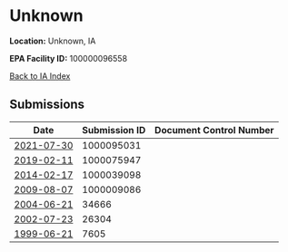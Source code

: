 # Unknown

**Location:** Unknown, IA

**EPA Facility ID:** 100000096558

[Back to IA Index](../../index.md)

## Submissions

| Date | Submission ID | Document Control Number |
|------|--------------|-------------------------|
| [2021-07-30](submissions/1000095031.md) | 1000095031 |  |
| [2019-02-11](submissions/1000075947.md) | 1000075947 |  |
| [2014-02-17](submissions/1000039098.md) | 1000039098 |  |
| [2009-08-07](submissions/1000009086.md) | 1000009086 |  |
| [2004-06-21](submissions/34666.md) | 34666 |  |
| [2002-07-23](submissions/26304.md) | 26304 |  |
| [1999-06-21](submissions/7605.md) | 7605 |  |
